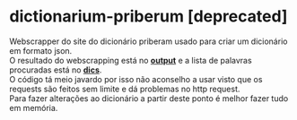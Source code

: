 # dictionarium-priberum [deprecated]

Webscrapper do site do dicionário priberam usado para criar um dicionário em formato json.\
O resultado do webscrapping está no <b><u>output</u></b> e a lista de palavras procuradas está no <b><u>dics</b></u>.\
O código tá meio javardo por isso não aconselho a usar visto que os requests são feitos sem limite e dá problemas no http request.\
Para fazer alterações ao dicionário a partir deste ponto é melhor fazer tudo em memória.
